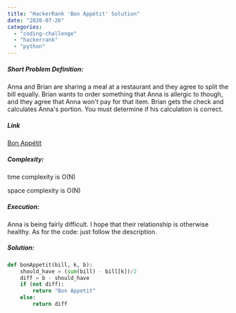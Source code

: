 ```yaml
---
title: "HackerRank 'Bon Appétit' Solution"
date: "2020-07-26"
categories: 
  - "coding-challenge"
  - "hackerrank"
  - "python"
---
```


##### Short Problem Definition:

Anna and Brian are sharing a meal at a restaurant and they agree to split the bill equally. Brian wants to order something that Anna is allergic to though, and they agree that Anna won't pay for that item. Brian gets the check and calculates Anna's portion. You must determine if his calculation is correct.

##### Link

[Bon Appétit](https://www.hackerrank.com/challenges/bon-appetit/problem)

##### Complexity:

time complexity is O(N)

space complexity is O(N)

##### Execution:

Anna is being fairly difficult. I hope that their relationship is otherwise healthy. As for the code: just follow the description.

##### Solution:

```python
def bonAppetit(bill, k, b):
    should_have = (sum(bill) - bill[k])/2
    diff = b - should_have
    if (not diff):
        return "Bon Appetit"
    else:
        return diff
```
